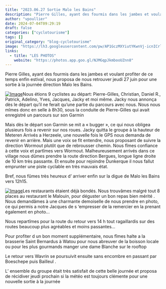```yaml
---
title: "2023.06.27 Sortie Malo les Bains"
description: "Pierre Gilles, ayant des fourmis dans les jambes et voulant profiter de ce temps enfin estival, nous proposa de nous retrouver jeudi 27 juin pour une sortie à la journée direction Malo les Bains."
author: "vpoullier"
date: 2024-07-04T09:29:19
draft: false
categories: ["cyclotourisme"]
tags: []
original_category: "blog-cyclotourisme"
image: "https://lh3.googleusercontent.com/pw/AP1GczMXYiutYKwnVj-icnICrlg1chcES_iriX-cyHVZ1kdbS3UdnGcSp14z3Lg90hIG70wqHkcFktZ4ybATDGAXdYPh-EJu4PEtbL0DVQIKj4l1RZ1RhZN-QCSYEE4xZRAA0lTkTgZPs9T0XIbCash3lKKLGQ=w1260-h945-s-no-gm?authuser=0"
links:
  - title: "LES PHOTOS"
    website: "https://photos.app.goo.gl/NJMGqpJkmbooUZnn8"
---
```


Pierre Gilles, ayant des fourmis dans les jambes et voulant profiter de ce temps enfin estival, nous proposa de nous retrouver jeudi 27 juin pour une sortie à la journée direction Malo les Bains.

<!--more-->

[![Image](https://lh3.googleusercontent.com/pw/AP1GczP_TGFwrPPmdjFSyx-dZE85vJHvuIxmG2CTY_kLTx4BRJ6uOW-C5rC7C5YqBGAZKFHvwKDeCGoqGKYrx-C5ZtlegIFcuP0GPuUW9msR-lC_RJ8rsfoMHQc0KVrc-xcJtYEpEA4asqRN3Q1D6IuiXuJoAw=w1537-h691-s-no-gm?authuser=0)](https://lh3.googleusercontent.com/pw/AP1GczP_TGFwrPPmdjFSyx-dZE85vJHvuIxmG2CTY_kLTx4BRJ6uOW-C5rC7C5YqBGAZKFHvwKDeCGoqGKYrx-C5ZtlegIFcuP0GPuUW9msR-lC_RJ8rsfoMHQc0KVrc-xcJtYEpEA4asqRN3Q1D6IuiXuJoAw=w1537-h691-s-no-gm?authuser=0)Nous étions 9 cyclistes au départ: Pierre-Gilles, Christian, Daniel R., Patrick, Adelino, Yves, Jacques, Jacky et moi même.&nbsp;Jacky nous annonça dès le départ qu’il ne ferait qu’une partie du parcours avec nous.&nbsp;Nous nous mîmes donc en selle à 8h30, sous la conduite de Pierre-Gilles qui&nbsp;avait enregistré un parcours sur son Garmin

Mais dès le départ son Garmin se mit a « bugger », ce qui nous obligea plusieurs fois a revenir sur nos roues.&nbsp;Jacky quitta le groupe à la hauteur de Meteren
Arrivés a Herzeele, une nouvelle fois le GPS nous demanda de revenir en arrière. Mais une voix se fit entendre, nous proposant de suivre la direction Wormout plutôt que de rebrousser chemin.&nbsp;Nous fîmes confiance à cette voix et partîmes vers Wormout.&nbsp;Malheureusement arrivés dans ce village nous dûmes prendre la route direction Bergues, longue ligne droite de 10 km très passante. Et ensuite pour rejoindre Dunkerque il nous fallut emprunter une piste cyclable en très mauvais état.

Bref, nous fûmes très heureux d’ arriver enfin sur la digue de Malo les Bains vers 12h15.

[![Image](https://lh3.googleusercontent.com/pw/AP1GczMXYiutYKwnVj-icnICrlg1chcES_iriX-cyHVZ1kdbS3UdnGcSp14z3Lg90hIG70wqHkcFktZ4ybATDGAXdYPh-EJu4PEtbL0DVQIKj4l1RZ1RhZN-QCSYEE4xZRAA0lTkTgZPs9T0XIbCash3lKKLGQ=w1260-h945-s-no-gm?authuser=0)](https://lh3.googleusercontent.com/pw/AP1GczMXYiutYKwnVj-icnICrlg1chcES_iriX-cyHVZ1kdbS3UdnGcSp14z3Lg90hIG70wqHkcFktZ4ybATDGAXdYPh-EJu4PEtbL0DVQIKj4l1RZ1RhZN-QCSYEE4xZRAA0lTkTgZPs9T0XIbCash3lKKLGQ=w1260-h945-s-no-gm?authuser=0)Les restaurants étaient déjà bondés.&nbsp;Nous trouvâmes malgré tout 8 places au restaurant le Malouin, pour déguster un bon repas bien mérité . Nous demandâmes à une charmante demoiselle de nous prendre en photo, ce qui permis a notre Jacques de s ‘empresser de la remercier en la prenant également en photo...

Nous repartîmes pour la route du retour vers 14 h tout ragaillardis sur des routes beaucoup plus agréables et moins passantes…

Pour profiter d un bon moment supplémentaire, nous fîmes halte a la brasserie Saint Bernardus à Watou pour nous abreuver de la boisson locale ou pour les plus gourmands manger une dame Blanche sur le rooftop

Le retour vers Wavrin se poursuivit ensuite sans encombre en passant par Boeschepe puis Bailleul .

L’ ensemble du groupe était très satisfait de cette belle journée et proposa de récidiver jeudi prochain si la météo est toujours clémente pour une nouvelle sortie à la journée